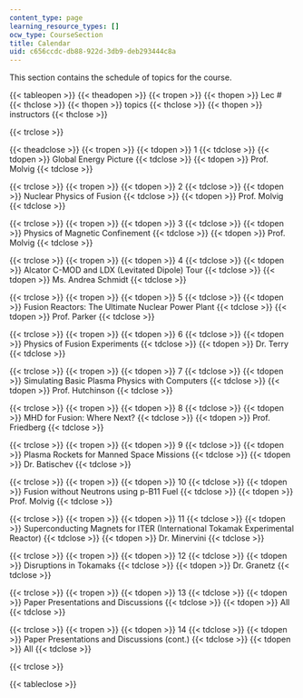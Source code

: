 ```yaml
---
content_type: page
learning_resource_types: []
ocw_type: CourseSection
title: Calendar
uid: c656ccdc-db88-922d-3db9-deb293444c8a
---
```


This section contains the schedule of topics for the course.

{{< tableopen >}}
{{< theadopen >}}
{{< tropen >}}
{{< thopen >}}
Lec #
{{< thclose >}}
{{< thopen >}}
topics
{{< thclose >}}
{{< thopen >}}
instructors
{{< thclose >}}

{{< trclose >}}

{{< theadclose >}}
{{< tropen >}}
{{< tdopen >}}
1
{{< tdclose >}}
{{< tdopen >}}
Global Energy Picture
{{< tdclose >}}
{{< tdopen >}}
Prof. Molvig
{{< tdclose >}}

{{< trclose >}}
{{< tropen >}}
{{< tdopen >}}
2
{{< tdclose >}}
{{< tdopen >}}
Nuclear Physics of Fusion
{{< tdclose >}}
{{< tdopen >}}
Prof. Molvig
{{< tdclose >}}

{{< trclose >}}
{{< tropen >}}
{{< tdopen >}}
3
{{< tdclose >}}
{{< tdopen >}}
Physics of Magnetic Confinement
{{< tdclose >}}
{{< tdopen >}}
Prof. Molvig
{{< tdclose >}}

{{< trclose >}}
{{< tropen >}}
{{< tdopen >}}
4
{{< tdclose >}}
{{< tdopen >}}
Alcator C-MOD and LDX (Levitated Dipole) Tour
{{< tdclose >}}
{{< tdopen >}}
Ms. Andrea Schmidt
{{< tdclose >}}

{{< trclose >}}
{{< tropen >}}
{{< tdopen >}}
5
{{< tdclose >}}
{{< tdopen >}}
Fusion Reactors: The Ultimate Nuclear Power Plant
{{< tdclose >}}
{{< tdopen >}}
Prof. Parker
{{< tdclose >}}

{{< trclose >}}
{{< tropen >}}
{{< tdopen >}}
6
{{< tdclose >}}
{{< tdopen >}}
Physics of Fusion Experiments
{{< tdclose >}}
{{< tdopen >}}
Dr. Terry
{{< tdclose >}}

{{< trclose >}}
{{< tropen >}}
{{< tdopen >}}
7
{{< tdclose >}}
{{< tdopen >}}
Simulating Basic Plasma Physics with Computers
{{< tdclose >}}
{{< tdopen >}}
Prof. Hutchinson
{{< tdclose >}}

{{< trclose >}}
{{< tropen >}}
{{< tdopen >}}
8
{{< tdclose >}}
{{< tdopen >}}
MHD for Fusion: Where Next?
{{< tdclose >}}
{{< tdopen >}}
Prof. Friedberg
{{< tdclose >}}

{{< trclose >}}
{{< tropen >}}
{{< tdopen >}}
9
{{< tdclose >}}
{{< tdopen >}}
Plasma Rockets for Manned Space Missions
{{< tdclose >}}
{{< tdopen >}}
Dr. Batischev
{{< tdclose >}}

{{< trclose >}}
{{< tropen >}}
{{< tdopen >}}
10
{{< tdclose >}}
{{< tdopen >}}
Fusion without Neutrons using p-B11 Fuel
{{< tdclose >}}
{{< tdopen >}}
Prof. Molvig
{{< tdclose >}}

{{< trclose >}}
{{< tropen >}}
{{< tdopen >}}
11
{{< tdclose >}}
{{< tdopen >}}
Superconducting Magnets for ITER (International Tokamak Experimental Reactor)
{{< tdclose >}}
{{< tdopen >}}
Dr. Minervini
{{< tdclose >}}

{{< trclose >}}
{{< tropen >}}
{{< tdopen >}}
12
{{< tdclose >}}
{{< tdopen >}}
Disruptions in Tokamaks
{{< tdclose >}}
{{< tdopen >}}
Dr. Granetz
{{< tdclose >}}

{{< trclose >}}
{{< tropen >}}
{{< tdopen >}}
13
{{< tdclose >}}
{{< tdopen >}}
Paper Presentations and Discussions
{{< tdclose >}}
{{< tdopen >}}
All
{{< tdclose >}}

{{< trclose >}}
{{< tropen >}}
{{< tdopen >}}
14
{{< tdclose >}}
{{< tdopen >}}
Paper Presentations and Discussions (cont.)
{{< tdclose >}}
{{< tdopen >}}
All
{{< tdclose >}}

{{< trclose >}}

{{< tableclose >}}